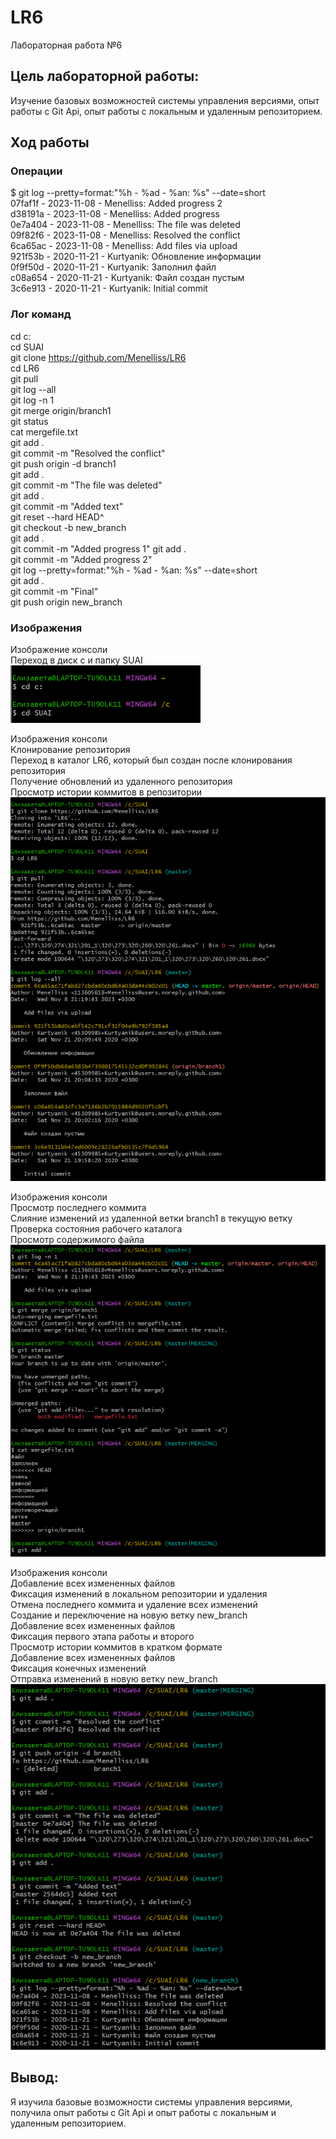 # LR6
Лабораторная работа №6
## Цель лабораторной работы: 
Изучение базовых возможностей системы управления версиями, опыт работы с Git Api, опыт работы с локальным и удаленным репозиторием.  

## Ход работы

### Операции
$ git log --pretty=format:"%h - %ad - %an: %s" --date=short  
07faf1f - 2023-11-08 - Menelliss: Added progress 2  
d38191a - 2023-11-08 - Menelliss: Added progress  
0e7a404 - 2023-11-08 - Menelliss: The file was deleted  
09f82f6 - 2023-11-08 - Menelliss: Resolved the conflict  
6ca65ac - 2023-11-08 - Menelliss: Add files via upload  
921f53b - 2020-11-21 - Kurtyanik: Обновление информации  
0f9f50d - 2020-11-21 - Kurtyanik: Заполнил файл  
c08a654 - 2020-11-21 - Kurtyanik: Файл создан пустым  
3c6e913 - 2020-11-21 - Kurtyanik: Initial commit  

### Лог команд
cd с:  
cd SUAI  
git clone https://github.com/Menelliss/LR6  
cd LR6  
git pull  
git log  --all  
git log -n 1  
git merge origin/branch1  
git status  
cat mergefile.txt  
git add .  
git commit -m "Resolved the conflict"  
git push origin -d branch1  
git add .  
git commit -m "The file was deleted"  
git add .  
git commit -m "Added text"  
git reset --hard HEAD^  
git checkout -b new_branch  
git add .  
git commit -m "Added progress 1" 
git add .  
git commit -m "Added progress 2"  
git log --pretty=format:"%h - %ad - %an: %s" --date=short  
git add .  
git commit -m "Final"  
git push origin new_branch  

### Изображения
Изображение консоли  
Переход в диск с и папку SUAI    
![Первый скриншот](https://github.com/Menelliss/LR6/raw/new_branch/screen/Screenshot1.png)  

Изображения консоли  
Клонирование репозитория  
Переход в каталог LR6, который был создан после клонирования репозитория  
Получение обновлений из удаленного репозитория  
Просмотр истории коммитов в репозитории    
![Второй скриншот](https://github.com/Menelliss/LR6/raw/new_branch/screen/Screenshot2.png)  

Изображения консоли  
Просмотр последнего коммита  
Слияние изменений из удаленной ветки branch1 в текущую ветку  
Проверка состояния рабочего каталога  
Просмотр содержимого файла    
![Третий скриншот](https://github.com/Menelliss/LR6/raw/new_branch/screen/Screenshot3.png)  

Изображения консоли  
Добавление всех измененных файлов  
Фиксация изменений в локальном репозитории и удаления  
Отмена последнего коммита и удаление всех изменений  
Создание и переключение на новую ветку new_branch  
Добавление всех измененных файлов  
Фиксация первого этапа работы и второго  
Просмотр истории коммитов в кратком формате  
Добавление всех измененных файлов  
Фиксация конечных изменений  
Отправка изменений в новую ветку new_branch  
![Четвертый скриншот](https://github.com/Menelliss/LR6/raw/new_branch/screen/Screenshot4.png)  

## Вывод: 
Я изучила базовые возможности системы управления версиями, получила опыт работы с Git Api и опыт работы с локальным и удаленным репозиторием.  